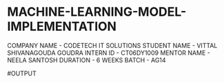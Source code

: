 # MACHINE-LEARNING-MODEL-IMPLEMENTATION

COMPANY NAME - CODETECH IT SOLUTIONS
STUDENT NAME - VITTAL SHIVANAGOUDA GOUDRA
INTERN ID - CT06DY1009
MENTOR NAME - NEELA SANTOSH
DURATION - 6 WEEKS
BATCH - AG14

#OUTPUT

